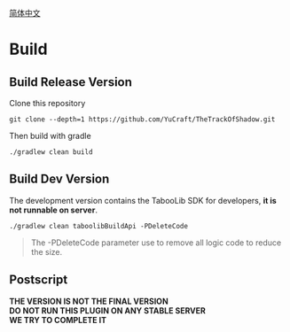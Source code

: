 [简体中文](https://github.com/YuCraft/TheTrackOfShadow/blob/develop/README%20_CN.md)  
# Build 
## Build Release Version 
 
Clone this repository 
 
```
git clone --depth=1 https://github.com/YuCraft/TheTrackOfShadow.git
```
Then build with gradle 

```
./gradlew clean build
```
 
## Build Dev Version 
 
The development version contains the TabooLib SDK for developers, **it is not runnable on server**.
 
```
./gradlew clean taboolibBuildApi -PDeleteCode
```

> The -PDeleteCode parameter use to remove all logic code to reduce the size.

## Postscript  
**THE VERSION IS NOT THE FINAL VERSION**  
**DO NOT RUN THIS PLUGIN ON ANY STABLE SERVER**  
**WE TRY TO COMPLETE IT**  
